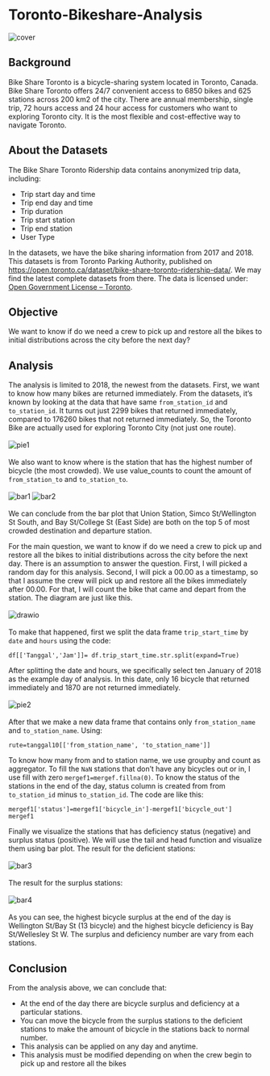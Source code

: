 # Toronto-Bikeshare-Analysis
![cover](gambar/opening.jpeg)
## Background
Bike Share Toronto is a bicycle-sharing system located in Toronto, Canada. Bike Share Toronto offers 24/7 convenient access to 6850 bikes and 625 stations across 200 km2 of the city. There are annual membership, single trip, 72 hours access and 24 hour access for customers who want to exploring Toronto city. It is the most flexible and cost-effective way to navigate Toronto.
## About the Datasets
The Bike Share Toronto Ridership data contains anonymized trip data, including:
- Trip start day and time
- Trip end day and time
- Trip duration
- Trip start station
- Trip end station
- User Type

In the datasets, we have the bike sharing information from 2017 and 2018. This datasets is from Toronto Parking Authority, published on https://open.toronto.ca/dataset/bike-share-toronto-ridership-data/. We may find the latest complete datasets from there. The data is licensed under: [Open Government License – Toronto](https://open.toronto.ca/open-data-license/). 

## Objective
We want to know if do we need a crew to pick up and restore all the bikes to initial distributions across the city before the next day? 

## Analysis
The analysis is limited to 2018, the newest from the datasets. 
First, we want to know how many bikes are returned immediately. From the datasets, it’s known by looking at the data that have same `from_station_id` and `to_station_id`. It turns out just 2299 bikes that returned immediately, compared to 176260 bikes that not returned immediately. So, the Toronto Bike are actually used for exploring Toronto City (not just one route).<br><br>
![pie1](/gambar/pie1.jpg)<br><br>
We also want to know where is the station that has the highest number of bicycle (the most crowded). We use value_counts to count the amount of `from_station_to` and `to_station_to`.<br><br>
![bar1](gambar/bar1.jpg)
![bar2](gambar/bar2.jpg)<br><br>
We can conclude from the bar plot that Union Station, Simco St/Wellington St South, and Bay St/College St (East Side)  are both on the top 5 of most crowded destination and departure station. 

For the main question, we want to know if do we need a crew to pick up and restore all the bikes to initial distributions across the city before the next day. There is an assumption to answer the question. First, I will picked a random day for this analysis. Second, I will pick a 00.00 as a timestamp, so that I assume the crew will pick up and restore all the bikes immediately after 00.00. For that, I will count the bike that came and depart from the station. The diagram are just like this.<br><br>
![drawio](/gambar/draw.jpg)<br><br>
To make that happened, first we split the data frame `trip_start_time` by `date` and `hours` using the code: 
```
df[['Tanggal','Jam']]= df.trip_start_time.str.split(expand=True) 
```
After splitting the date and hours, we specifically select ten January of 2018 as the example day of analysis. In this date, only 16 bicycle that returned immediately and 1870 are not returned immediately.<br><br>
![pie2](/gambar/pie2.jpg)<br><br>
After that we make a new data frame that contains only `from_station_name` and `to_station_name`. Using:
```
rute=tanggal10[['from_station_name', 'to_station_name']]
```
To know how many from and to station name, we use groupby and count as aggregator. To fill the `NaN` stations that don’t have any bicycles out or in, I use fill with zero `mergef1=mergef.fillna(0)`. To know the status of the stations in the end of the day, status column is created from from `to_station_id` minus `to_station_id`. The code are like this:
```
mergef1['status']=mergef1['bicycle_in']-mergef1['bicycle_out']
mergef1
```
Finally we visualize the stations that has deficiency status (negative) and surplus status (positive). We will use the tail and head function and visualize them using bar plot. The result for the deficient stations:<br><br>
![bar3](/gambar/bar3.jpg)<br><br>
The result for the surplus stations:<br><br>
![bar4](/gambar/bar4.jpg)<br><br>
As you can see, the highest bicycle surplus at the end of the day is Wellington St/Bay St (13 bicycle) and the highest bicycle deficiency is Bay St/Wellesley St W. The surplus and deficiency number are vary from each stations. 

## Conclusion
From the analysis above, we can conclude that:
- At the end of the day there are bicycle surplus and deficiency at a particular stations.
- You can move the bicycle from the surplus stations to the deficient stations to make the amount of bicycle in the stations back to normal number.
- This analysis can be applied on any day and anytime.
- This analysis must be modified depending on when the crew begin to pick up and restore all the bikes
